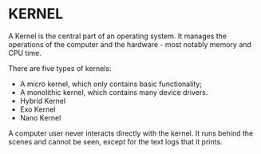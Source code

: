 # KERNEL

A Kernel is the central part of an operating system. It manages the operations of the computer and the hardware - most notably memory and CPU time.

There are five types of kernels:
- A micro kernel, which only contains basic functionality;
- A monolithic kernel, which contains many device drivers.
- Hybrid Kernel
- Exo Kernel
- Nano Kernel

A computer user never interacts directly with the kernel. It runs behind the scenes and cannot be seen, except for the text logs that it prints.
